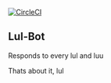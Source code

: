 [![CircleCI](https://circleci.com/gh/raymoo42/lulbot.svg?style=svg)](https://circleci.com/gh/raymoo42/lulbot)

## Lul-Bot

Responds to every lul and luu

Thats about it, lul
